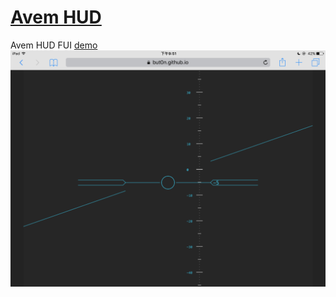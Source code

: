 # [Avem HUD](https://but0n.github.io/Avem_HUD/index.html)

Avem HUD FUI [demo](https://but0n.github.io/Avem_HUD/index.html)
![](demo.PNG)
